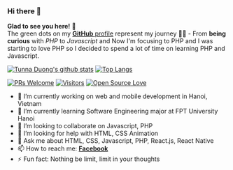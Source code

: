 ### Hi there 👋
**Glad to see you here!** :star_struck: <br> The green dots on my [**GitHub** profile](https://github.com/tunnaduong?tab=repositories) represent my journey :running_man: - From **being curious** with *PHP* to *Javascript* and Now I'm focusing to PHP and I was starting to love PHP so I decided to spend a lot of time on learning PHP and Javascript. 

[![Tunna Duong's github stats](https://readme-stats.clckblog.space/api?username=tunnaduong&show_icons=true)](https://github.com/anuraghazra/github-readme-stats)
[![Top Langs](https://readme-stats.clckblog.space/api/top-langs/?username=tunnaduong&hide=hack)](https://github.com/anuraghazra/github-readme-stats)

[![PRs Welcome](https://img.shields.io/badge/PRs-welcome-brightgreen.svg?style=flat&logo=github)](https://github.com/tunnaduong) [![Visitors](https://visitor-badge.glitch.me/badge?page_id=tunnaduong.visitor-badge)](https://github.com/tunnaduong) [![Open Source Love](https://badges.frapsoft.com/os/v2/open-source.svg?v=103)](https://github.com/tunnaduong)

<!-- <sup>**[Click here](https://github.com/iamvucms/jobtweets/blob/master/PROJECTS.md)** *to view my other projects.</sup>* -->

- 🔭 I’m currently working on web and mobile development in Hanoi, Vietnam
- 🌱 I’m currently learning Software Engineering major at FPT University Hanoi
- 👯 I’m looking to collaborate on Javascript, PHP
- 🤔 I’m looking for help with HTML, CSS Animation
- 💬 Ask me about HTML, CSS, Javascript, PHP, React.js, React Native
- 📫 How to reach me: [**Facebook**](https://www.facebook.com/tunnaduong)
- ⚡ Fun fact: Nothing be limit, limit in your thoughts
<!--
**tunnaduong/tunnaduong** is a ✨ _special_ ✨ repository because its `README.md` (this file) appears on your GitHub profile.

Here are some ideas to get you started:

- 🔭 I’m currently working on ...
- 🌱 I’m currently learning ...
- 👯 I’m looking to collaborate on ...
- 🤔 I’m looking for help with ...
- 💬 Ask me about ...
- 📫 How to reach me: ...
- 😄 Pronouns: ...
- ⚡ Fun fact: ...
-->

